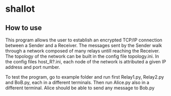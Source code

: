 # shallot

How to use
----------
This program allows the user to establish an encrypted TCP/IP connection between
a Sender and a Receiver. The messages sent by the Sender walk through a network
composed of many relays untill reaching the Receiver. The topology of the network
can be built in the config file topology.ini. In the config files host_R?.ini,
each node of the network is attributed a given IP address and port number.

To test the program, go to example folder and run first Relay1.py, Relay2.py
and BoB.py, each in a different terminals. Then run Alice.py also
in a different terminal. Alice should be able to send any message to Bob.py
